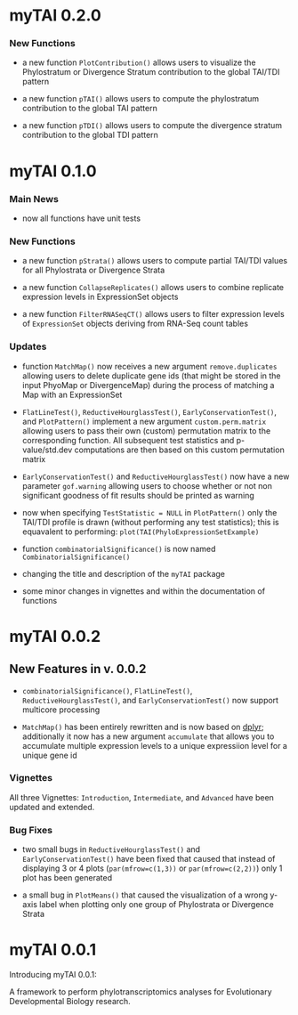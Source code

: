 myTAI 0.2.0
===========

### New Functions

- a new function `PlotContribution()` allows users to visualize the Phylostratum or Divergence Stratum contribution to the global TAI/TDI pattern

- a new function `pTAI()` allows users to compute the phylostratum contribution to the global TAI pattern

- a new function `pTDI()` allows users to compute the divergence stratum contribution to the global TDI pattern

myTAI 0.1.0
===========

### Main News

- now all functions have unit tests

### New Functions

- a new function `pStrata()` allows users to compute partial TAI/TDI values for all Phylostrata or Divergence Strata

- a new function `CollapseReplicates()` allows users to combine replicate expression levels in ExpressionSet objects

- a new function `FilterRNASeqCT()` allows users to filter expression levels of `ExpressionSet` objects deriving from RNA-Seq count tables  

### Updates

- function `MatchMap()` now receives a new argument `remove.duplicates` allowing users to delete
duplicate gene ids (that might be stored in the input PhyoMap or DivergenceMap) during the process of matching a Map with an ExpressionSet

- `FlatLineTest()`, `ReductiveHourglassTest()`, `EarlyConservationTest()`, and `PlotPattern()` implement a new argument `custom.perm.matrix` allowing users to pass their own (custom) permutation matrix to the corresponding function. All subsequent test statistics and p-value/std.dev computations are then based on this custom permutation matrix

- `EarlyConservationTest()` and `ReductiveHourglassTest()` now have a new parameter `gof.warning` allowing users to choose whether or not non significant goodness of fit results should be printed as warning

- now when specifying `TestStatistic = NULL` in `PlotPattern()` only the TAI/TDI profile is drawn (without performing any test statistics); this is equavalent to performing: `plot(TAI(PhyloExpressionSetExample)`

- function `combinatorialSignificance()` is now named `CombinatorialSignificance()`

- changing the title and description of the `myTAI` package 

- some minor changes in vignettes and within the documentation of functions


myTAI 0.0.2
===========

## New Features in v. 0.0.2

- `combinatorialSignificance()`, `FlatLineTest()`, `ReductiveHourglassTest()`, and `EarlyConservationTest()`
now support multicore processing

- `MatchMap()` has been entirely rewritten and is now based on [dplyr](http://cran.rstudio.com/web/packages/dplyr/); additionally
it now has a new argument `accumulate` that allows you to accumulate multiple expression levels to a unique expressiion level for a unique gene id

### Vignettes

All three Vignettes: `Introduction`, `Intermediate`, and `Advanced` have been updated and extended.

### Bug Fixes

- two small bugs in `ReductiveHourglassTest()` and `EarlyConservationTest()` have been fixed that caused
that instead of displaying 3 or 4 plots (`par(mfrow=c(1,3))` or `par(mfrow=c(2,2))`) only 1 plot has been generated

- a small bug in `PlotMeans()` that caused the visualization of a wrong y-axis label
when plotting only one group of Phylostrata or Divergence Strata


myTAI 0.0.1
===========

Introducing myTAI 0.0.1:

A framework to perform phylotranscriptomics analyses for Evolutionary Developmental Biology research.